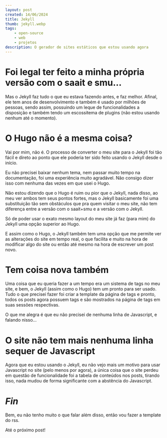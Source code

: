 ```yaml
---
layout: post
created: 14/06/2024
title: Jekyll
thumb: jekyll.webp
tags:
    - open-source
    - web
    - projetos
description: O gerador de sites estáticos que estou usando agora
---
```


# Foi legal ter feito a minha própria versão com o saait e smu...
Mas o Jekyll faz tudo o que eu estava fazendo antes, e faz melhor.
Afinal, ele tem anos de desenvolvimento e também é usado por milhões de
pessoas, sendo assim, possuindo um leque de funcionalidades a disposição e
também tendo um escossitema de plugins (não estou usando nenhum até o momento).

# O Hugo não é a mesma coisa?
Vai por mim, não é. O processo de converter o meu site para o Jekyll foi tão
fácil e direto ao ponto que ele poderia ter sido feito usando o Jekyll desde o
início.

Eu não precisei baixar nenhum tema, nem passar muito tempo na documentação, foi
uma experiência muito agradável. Não consigo dizer isso com nenhuma das vezes
em que usei o Hugo.

Não estou dizendo que o Hugo é ruim ou pior que o Jekyll, nada disso, ao meu
ver ambos tem seus pontos fortes, mas o Jekyll basicamente foi uma
substituição tão sem obstáculos que pra quem visitar o meu site, não tem
diferença entre a versão com o saait+smu e a versão com o Jekyll.

Só de poder usar o exato mesmo layout do meu site já faz (para mim) do Jekyll
uma opção superior ao Hugo.

E assim como o Hugo, o Jekyll também tem uma opção que me permite ver as
alterações do site em tempo real, o que facilita e muito na hora de modificar
algo do site ou então até mesmo na hora de escrever um post novo.

# Tem coisa nova também
Uma coisa que eu queria fazer a um tempo era um sistema de tags no meu site, e
bem, o Jekyll (assim como o Hugo) tem um pronto para ser usado. Tudo o que
precisei fazer foi criar a template da página de tags e pronto, todos os posts
agora possuem tags e são mostrados na página de tags em suas sessões
respectivas.

O que me alegra é que eu não precisei de nenhuma linha de Javascript, e falando
nisso...

# O site não tem mais nenhuma linha sequer de Javascript
Agora que eu estou usando o Jekyll, eu não vejo mais um motivo para usar
Javascript no site (pelo menos por agora), a única coisa que o site perdeu em
questão de funcionalidade foi a tabela de conteúdos nos posts, tirando isso,
nada mudou de forma significante com a abstência do Javascript.

# _Fin_
Bem, eu não tenho muito o que falar além disso, então vou fazer a template do
rss.

Até o próximo post!
